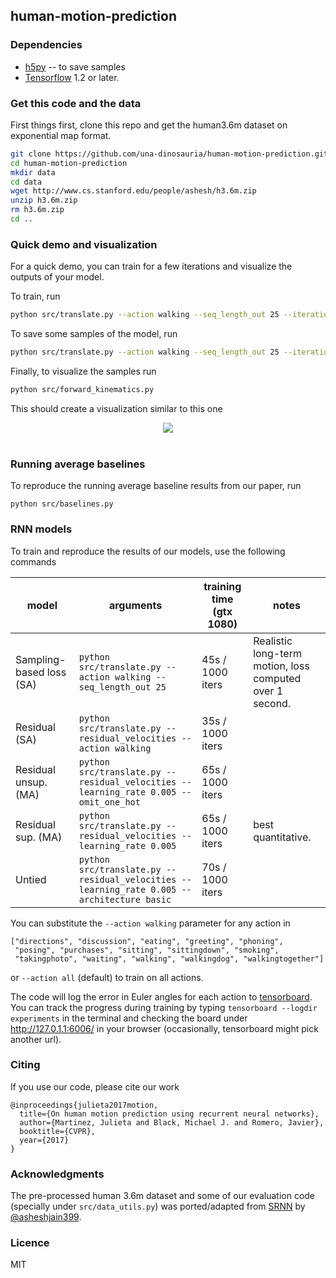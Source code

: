 
## human-motion-prediction


### Dependencies

* [h5py](https://github.com/h5py/h5py) -- to save samples
* [Tensorflow](https://github.com/tensorflow/tensorflow/) 1.2 or later.

### Get this code and the data

First things first, clone this repo and get the human3.6m dataset on exponential map format.

```bash
git clone https://github.com/una-dinosauria/human-motion-prediction.git
cd human-motion-prediction
mkdir data
cd data
wget http://www.cs.stanford.edu/people/ashesh/h3.6m.zip
unzip h3.6m.zip
rm h3.6m.zip
cd ..
```

### Quick demo and visualization

For a quick demo, you can train for a few iterations and visualize the outputs
of your model.

To train, run
```bash
python src/translate.py --action walking --seq_length_out 25 --iterations 10000
```

To save some samples of the model, run
```bash
python src/translate.py --action walking --seq_length_out 25 --iterations 10000 --sample --load 10000
```

Finally, to visualize the samples run
```bash
python src/forward_kinematics.py
```

This should create a visualization similar to this one

<p align="center">
  <img src="https://raw.githubusercontent.com/una-dinosauria/human-motion-prediction/master/imgs/walking.gif"><br><br>
</p>


### Running average baselines

To reproduce the running average baseline results from our paper, run

`python src/baselines.py`

### RNN models

To train and reproduce the results of our models, use the following commands

| model      | arguments | training time (gtx 1080) | notes |
| ---        | ---       | ---   | --- |
| Sampling-based loss (SA) | `python src/translate.py --action walking --seq_length_out 25` | 45s / 1000 iters | Realistic long-term motion, loss computed over 1 second. |
| Residual (SA)            | `python src/translate.py --residual_velocities --action walking` | 35s / 1000 iters |  |
| Residual unsup. (MA)     | `python src/translate.py --residual_velocities --learning_rate 0.005 --omit_one_hot` | 65s / 1000 iters | |
| Residual sup. (MA)       | `python src/translate.py --residual_velocities --learning_rate 0.005` | 65s / 1000 iters | best quantitative.|
| Untied       | `python src/translate.py --residual_velocities --learning_rate 0.005 --architecture basic` | 70s / 1000 iters | |


You can substitute the `--action walking` parameter for any action in

```
["directions", "discussion", "eating", "greeting", "phoning",
 "posing", "purchases", "sitting", "sittingdown", "smoking",
 "takingphoto", "waiting", "walking", "walkingdog", "walkingtogether"]
```

or `--action all` (default) to train on all actions.

The code will log the error in Euler angles for each action to [tensorboard](https://www.tensorflow.org/get_started/summaries_and_tensorboard). You can track the progress during training by typing `tensorboard --logdir experiments` in the terminal and checking the board under http://127.0.1.1:6006/ in your browser (occasionally, tensorboard might pick another url).


### Citing

If you use our code, please cite our work

```
@inproceedings{julieta2017motion,
  title={On human motion prediction using recurrent neural networks},
  author={Martinez, Julieta and Black, Michael J. and Romero, Javier},
  booktitle={CVPR},
  year={2017}
}
```

### Acknowledgments

The pre-processed human 3.6m dataset and some of our evaluation code (specially under `src/data_utils.py`) was ported/adapted from [SRNN](https://github.com/asheshjain399/RNNexp/tree/srnn/structural_rnn) by [@asheshjain399](https://github.com/asheshjain399).

### Licence
MIT
